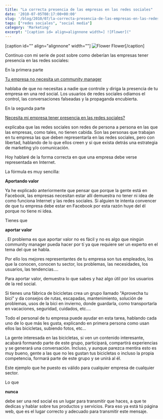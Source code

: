```yaml
---
title: "La correcta presencia de las empresas en las redes sociales"
date: '2010-07-05T08:17:00+00:00'
slug: '/blog/2010/07/la-correcta-presencia-de-las-empresas-en-las-redes-sociales'
tags: ["redes sociales", "social media"]
category: 'Marketing'
excerpt: "[caption id= align=alignnone width=] ![Flower]("
---
```

[caption id="" align="alignnone" width=""] ![Flower](http://static1.squarespace.com/static/5303797ae4b0c6ad9e43f072/5303ce80e4b0400995a883d6/5303cf33e4b0400995a88af3/1392758579769/flower-scaled600.jpg) Flower[/caption]

Continuo con mi serie de post sobre como deberían las empresas tener presencia en las redes sociales:

En la primera parte

[Tu empresa no necesita un community manager](http://static.squarespace.com/static/5303797ae4b0c6ad9e43f072/5303ce80e4b0400995a883d6/5303cf33e4b0400995a88af0/1392758579464/tu-empresa-no-necesita-un-community-manager?format=original)

hablaba de que no necesitas a nadie que controle y diriga la presencia de tu empresa en una red social. Los usuarios de redes sociales odiamos el control, las conversaciones falseadas y la propaganda encubierta.

En la segunda parte

[Necesita mi empresa tener presencia en las redes sociales?](http://static.squarespace.com/static/5303797ae4b0c6ad9e43f072/5303ce80e4b0400995a883d6/5303cf33e4b0400995a88af6/1392758579969/necesita-mi-empresa-tener-presencia-en-las-re?format=original)

explicaba que las redes sociales son redes de persona a persona en las que las empresas, como tales, no tienen cabida. Son las personas que trabajan en tu empresa las que deben representarla en las redes sociales, pero con libertad, hablando de lo que ellos creen y si que exista detrás una estrategia de marketing y/o comunicación.

Hoy hablaré de la forma correcta en que una empresa debe verse representada en Internet.

La fórmula es muy sencilla: 

**Aportando valor**

Ya he explicado anteriormente que pensar que porque la gente está en Facebook, las empresas necesitan estar allí demuestra no tener ni idea de como funciona Internet y las redes sociales. Si alguien te intenta convencer de que tu empresa debe estar en Facebook por esta razón huye del él porque no tiene ni idea.

Tienes que

**aportar valor**

. El problema es que aportar valor no es fácil y no es algo que ningún community manager pueda hacer por tí ya que requiere ser un experto en el tema del que se habla.

Por ello los mejores representantes de tu empresa son tus empleados, los que la conocen, conocen tu sector, los problemas, las necesidades, los usuarios, las tendencias....

Para aportar valor, demuestra lo que sabes y haz algo útil por los usuarios de la red social. 

Si tienes una fábrica de bicicletas crea un grupo llamado "Aprovecha tu bici" y da consejos de rutas, escapadas, mantenimiento, solución de problemas, usos de la bici en invierno, donde guardarla, como transportarla en vacaciones, seguridad, cuidados, etc.... 

Todo el personal de tu empresa puede ayudar en esta tarea, hablando cada uno de lo que más les gusta, explicando en primera persona como usan ellos las bicicletas, subiendo fotos, etc...

La gente interesada en las bicicletas, si ven un contenido interesante, acabará formando parte de este grupo, participará, compartirá experiencias y se generará una conversación. Incluso, y aunque parezca mentira esto es muy bueno, gente a las que no les gustan tus bicicletas o incluso la propia competencia, formará parte de este grupo y se unirá al él.

Este ejemplo que he puesto es válido para cualquier empresa de cualquier sector.

Lo que

**nunca**

debe ser una red social es un lugar para transmitir que haces, a que te dedicas y hablar sobre tus productos y servicios. Para eso ya está tú página web, que es el lugar correcto y adecuado para transmitir este mensaje.

